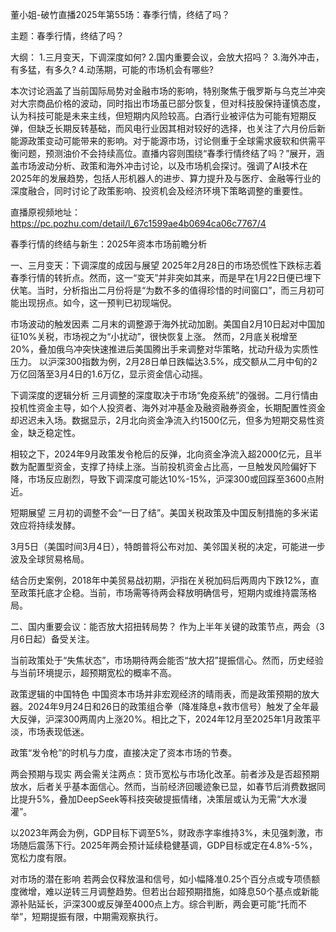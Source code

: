 董小姐-破竹直播2025年第55场：春季行情，终结了吗？

主题：春季行情，终结了吗？


大纲：
1.三月变天，下调深度如何?
2.国内重要会议，会放大招吗？
3.海外冲击，有多猛，有多久?
4.动荡期，可能的市场机会有哪些?


本次讨论涵盖了当前国际局势对金融市场的影响，特别聚焦于俄罗斯与乌克兰冲突对大宗商品价格的波动，同时指出市场虽已部分恢复，但对科技股保持谨慎态度，认为科技可能是未来主线，但短期内风险较高。白酒行业被评估为可能有短期反弹，但缺乏长期反转基础，而风电行业因其相对较好的选择，也关注了六月份后新能源政策变动可能带来的影响。对于能源市场，讨论侧重于全球需求疲软和供需平衡问题，预测油价不会持续高位。直播内容则围绕“春季行情终结了吗？”展开，涵盖市场波动分析、政策和海外冲击讨论，以及市场机会探讨。强调了AI技术在2025年的发展趋势，包括人形机器人的进步、算力提升及与医疗、金融等行业的深度融合，同时讨论了政策影响、投资机会及经济环境下策略调整的重要性。

直播原视频地址：https://pc.pozhu.com/detail/l_67c1599ae4b0694ca06c7767/4


春季行情的终结与新生：2025年资本市场前瞻分析

一、三月变天：下调深度的成因与展望
2025年2月28日的市场恐慌性下跌标志着春季行情的转折点。然而，这一“变天”并非突如其来，而是早在1月22日便已埋下伏笔。当时，分析指出二月份将是“为数不多的值得珍惜的时间窗口”，而三月初可能出现拐点。如今，这一预判已初现端倪。

市场波动的触发因素
二月末的调整源于海外扰动加剧。美国自2月10日起对中国加征10%关税，市场视之为“小扰动”，很快恢复上涨。
然而，2月底关税增至20%，叠加俄乌冲突快速推进后美国腾出手来调整对华策略，扰动升级为实质性压力。
以沪深300指数为例，2月28日单日跌幅达3.5%，成交额从二月中旬的2万亿回落至3月4日的1.6万亿，显示资金信心动摇。

下调深度的逻辑分析
三月调整的深度取决于市场“免疫系统”的强弱。二月行情由投机性资金主导，如个人投资者、海外对冲基金及融资融券资金，长期配置性资金却迟迟未入场。数据显示，2月北向资金净流入约1500亿元，但多为短期交易性资金，缺乏稳定性。

相较之下，2024年9月政策发令枪后的反弹，北向资金净流入超2000亿元，且半数为配置型资金，支撑了持续上涨。当前投机资金占比高，一旦触发风险偏好下降，市场反应剧烈，导致下调深度可能达10%-15%，沪深300或回踩至3600点附近。

短期展望
三月初的调整不会“一日了结”。美国关税政策及中国反制措施的多米诺效应将持续发酵。

3月5日（美国时间3月4日），特朗普将公布对加、美邻国关税的决定，可能进一步波及全球贸易格局。

结合历史案例，2018年中美贸易战初期，沪指在关税加码后两周内下跌12%，直至政策托底才企稳。当前，市场需等待两会释放明确信号，短期内或维持震荡格局。

二、国内重要会议：能否放大招扭转局势？
作为上半年关键的政策节点，两会（3月6日起）备受关注。

当前政策处于“失焦状态”，市场期待两会能否“放大招”提振信心。然而，历史经验与当前环境提示，超预期宽松的概率不高。

政策逻辑的中国特色
中国资本市场并非宏观经济的晴雨表，而是政策预期的放大器。2024年9月24日和26日的政策组合拳（降准降息+救市信号）触发了全年最大反弹，沪深300两周内上涨20%。相比之下，2024年12月至2025年1月政策平淡，市场表现低迷。

政策“发令枪”的时机与力度，直接决定了资本市场的节奏。

两会预期与现实
两会需关注两点：货币宽松与市场化改革。前者涉及是否超预期放水，后者关乎基本面信心。然而，当前经济回暖迹象已显，如春节后消费数据同比提升5%，叠加DeepSeek等科技突破提振情绪，决策层或认为无需“大水漫灌”。

以2023年两会为例，GDP目标下调至5%，财政赤字率维持3%，未见强刺激，市场随后震荡下行。2025年两会预计延续稳健基调，GDP目标或定在4.8%-5%，宽松力度有限。

对市场的潜在影响
若两会仅释放温和信号，如小幅降准0.25个百分点或专项债额度微增，难以逆转三月调整趋势。但若出台超预期措施，如降息50个基点或新能源补贴延长，沪深300或反弹至4000点上方。综合判断，两会更可能“托而不举”，短期提振有限，中期需观察执行。

